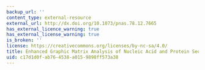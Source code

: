 ```yaml
---
backup_url: ''
content_type: external-resource
external_url: http://dx.doi.org/10.1073/pnas.78.12.7665
has_external_licence_warning: true
has_external_license_warning: true
is_broken: ''
license: https://creativecommons.org/licenses/by-nc-sa/4.0/
title: Enhanced Graphic Matrix Analysis of Nucleic Acid and Protein Sequences
uid: c17d1d0f-ab76-4538-a015-9898ff573a38
---
```

